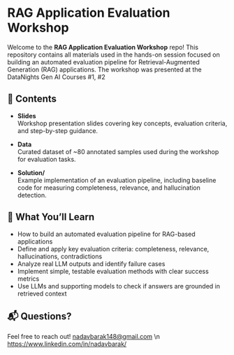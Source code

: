 # RAG Application Evaluation Workshop

Welcome to the **RAG Application Evaluation Workshop** repo! This repository contains all materials used in the hands-on session focused on building an automated evaluation pipeline for Retrieval-Augmented Generation (RAG) applications. The workshop was presented at the DataNights Gen AI Courses #1, #2

## 📁 Contents

- **Slides**  
  Workshop presentation slides covering key concepts, evaluation criteria, and step-by-step guidance.

- **Data**  
  Curated dataset of ~80 annotated samples used during the workshop for evaluation tasks.

- **Solution/**  
  Example implementation of an evaluation pipeline, including baseline code for measuring completeness, relevance, and hallucination detection.

## 🧠 What You’ll Learn

- How to build an automated evaluation pipeline for RAG-based applications  
- Define and apply key evaluation criteria: completeness, relevance, hallucinations, contradictions  
- Analyze real LLM outputs and identify failure cases  
- Implement simple, testable evaluation methods with clear success metrics  
- Use LLMs and supporting models to check if answers are grounded in retrieved context  

## 📬 Questions?

Feel free to reach out! 
nadavbarak148@gmail.com \n
https://www.linkedin.com/in/nadavbarak/
